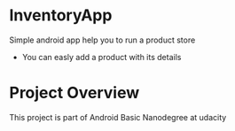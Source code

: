# InventoryApp
Simple android app help you to run a product store

* You can easly add a product with its details

# Project Overview
This project is part of Android Basic Nanodegree at udacity
